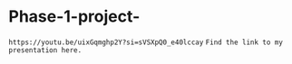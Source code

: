 # Phase-1-project-
`https://youtu.be/uixGqmghp2Y?si=sVSXpQ0_e40lccay`
`Find the link to my presentation here.`